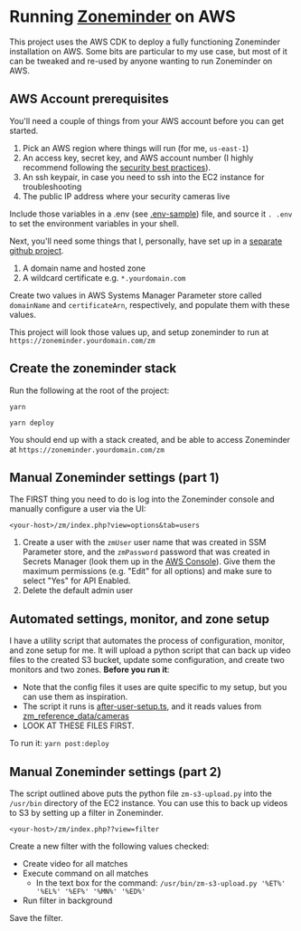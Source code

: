 # Running [Zoneminder](https://zoneminder.com/) on AWS

This project uses the AWS CDK to deploy a fully functioning Zoneminder installation on AWS.
Some bits are particular to my use case, but most of it can be tweaked and re-used by anyone wanting to run Zoneminder on AWS.

## AWS Account prerequisites

You'll need a couple of things from your AWS account before you can get started.

1.  Pick an AWS region where things will run (for me, `us-east-1`)
2.  An access key, secret key, and AWS account number (I highly recommend following the [security best practices](https://aws.amazon.com/blogs/security/getting-started-follow-security-best-practices-as-you-configure-your-aws-resources/)).
3.  An ssh keypair, in case you need to ssh into the EC2 instance for troubleshooting
4.  The public IP address where your security cameras live

Include those variables in a .env (see [.env-sample](./.env-sample)) file,
and source it `. .env` to set the environment variables in your shell.

Next, you'll need some things that I, personally, have set up in a [separate github project](https://github.com/matthewtgilbride/aws-infrastructure).

1.  A domain name and hosted zone
2.  A wildcard certificate e.g. `*.yourdomain.com`

Create two values in AWS Systems Manager Parameter store called `domainName` and `certificateArn`, respectively, and populate them with these values.

This project will look those values up, and setup zoneminder to run at `https://zoneminder.yourdomain.com/zm`

## Create the zoneminder stack

Run the following at the root of the project:

`yarn`

`yarn deploy`

You should end up with a stack created, and be able to access Zoneminder at `https://zoneminder.yourdomain.com/zm`

## Manual Zoneminder settings (part 1)

The FIRST thing you need to do is log into the Zoneminder console and manually configure a user via the UI:

`<your-host>/zm/index.php?view=options&tab=users`

1.  Create a user with the `zmUser` user name that was created in SSM Parameter store, and the `zmPassword` password
that was created in Secrets Manager (look them up in the [AWS Console](http://console.aws.amazon.com)).
Give them the maximum permissions (e.g. "Edit" for all options) and make sure to select "Yes" for API Enabled.
2.  Delete the default admin user
    
## Automated settings, monitor, and zone setup
    
I have a utility script that automates the process of configuration, monitor, and zone setup for me.  It will upload a python script
that can back up video files to the created S3 bucket, update some configuration, and create two monitors and two zones.  **Before you run it**:

*   Note that the config files it uses are quite specific to my setup, but you can use them as inspiration.
*   The script it runs is [after-user-setup.ts](./after-user-setup.ts), and it reads values from [zm_reference_data/cameras](./zm_reference_data/cameras)
*   LOOK AT THESE FILES FIRST.

To run it: `yarn post:deploy`
    
## Manual Zoneminder settings (part 2)

The script outlined above puts the python file `zm-s3-upload.py` into the `/usr/bin` directory of the EC2 instance.
You can use this to back up videos to S3 by setting up a filter in Zoneminder.

`<your-host>/zm/index.php??view=filter`

Create a new filter with the following values checked:

*   Create video for all matches
*   Execute command on all matches
    *   In the text box for the command: `/usr/bin/zm-s3-upload.py '%ET%' '%EL%' '%EF%' '%MN%' '%ED%'`
*   Run filter in background

Save the filter.
